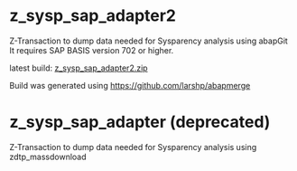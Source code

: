 # z_sysp_sap_adapter2 

Z-Transaction to dump data needed for Sysparency analysis using abapGit
It requires SAP BASIS version 702 or higher.
 
latest build: [z_sysp_sap_adapter2.zip](https://github.com/reqpool/z_sysp_sap_adapter/files/10577371/z_sysp_sap_adapter2.zip)

Build was generated using https://github.com/larshp/abapmerge


# z_sysp_sap_adapter (deprecated)

Z-Transaction to dump data needed for Sysparency analysis using zdtp_massdownload
